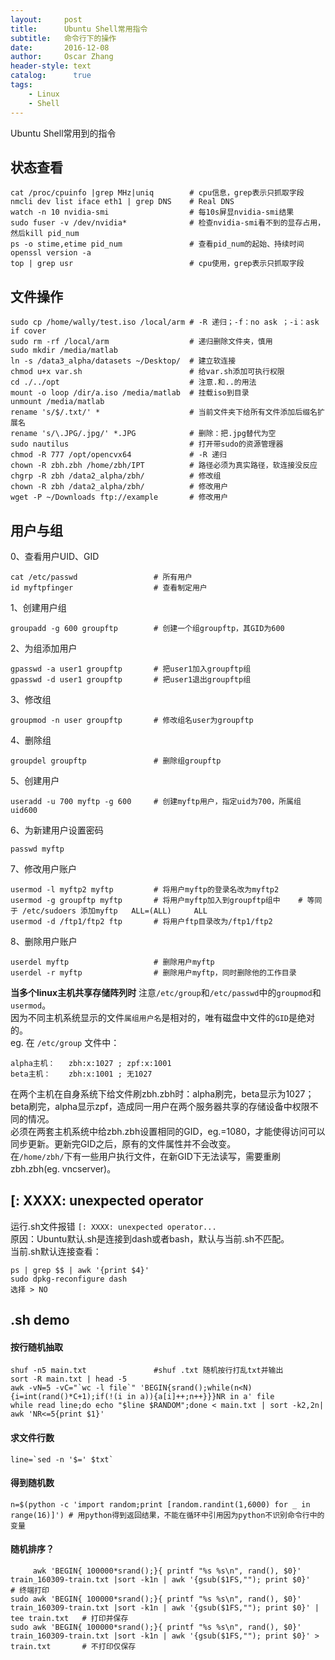 ```yaml
---
layout:     post
title:      Ubuntu Shell常用指令
subtitle:   命令行下的操作
date:       2016-12-08
author:     Oscar Zhang
header-style: text
catalog:      true
tags:
    - Linux
    - Shell
---
```

Ubuntu Shell常用到的指令
## 状态查看

    cat /proc/cpuinfo |grep MHz|uniq        # cpu信息，grep表示只抓取字段
    nmcli dev list iface eth1 | grep DNS    # Real DNS
    watch -n 10 nvidia-smi                  # 每10s屏显nvidia-smi结果
    sudo fuser -v /dev/nvidia*              # 检查nvidia-smi看不到的显存占用，然后kill pid_num
    ps -o stime,etime pid_num               # 查看pid_num的起始、持续时间
    openssl version -a
    top | grep usr                          # cpu使用，grep表示只抓取字段

## 文件操作
    
    sudo cp /home/wally/test.iso /local/arm # -R 递归；-f：no ask ；-i：ask if cover
    sudo rm -rf /local/arm                  # 递归删除文件夹，慎用
    sudo mkdir /media/matlab
    ln -s /data3_alpha/datasets ~/Desktop/  # 建立软连接
    chmod u+x var.sh                        # 给var.sh添加可执行权限        
    cd ./../opt                             # 注意.和..的用法 
    mount -o loop /dir/a.iso /media/matlab  # 挂载iso到目录
    unmount /media/matlab
    rename 's/$/.txt/' *                    # 当前文件夹下给所有文件添加后缀名扩展名
    rename 's/\.JPG/.jpg/' *.JPG            # 删除：把.jpg替代为空
    sudo nautilus                           # 打开带sudo的资源管理器
    chmod -R 777 /opt/opencvx64             # -R 递归
    chown -R zbh.zbh /home/zbh/IPT          # 路径必须为真实路径，软连接没反应
    chgrp -R zbh /data2_alpha/zbh/          # 修改组
    chown -R zbh /data2_alpha/zbh/          # 修改用户
    wget -P ~/Downloads ftp://example       # 修改用户

## 用户与组
    
0、查看用户UID、GID                    
        
    cat /etc/passwd                 # 所有用户
    id myftpfinger                  # 查看制定用户
    
1、创建用户组 
    
    groupadd -g 600 groupftp        # 创建一个组groupftp，其GID为600
    
2、为组添加用户

    gpasswd -a user1 groupftp       # 把user1加入groupftp组
    gpasswd -d user1 groupftp       # 把user1退出groupftp组
    
3、修改组
    
    groupmod -n user groupftp       # 修改组名user为groupftp

4、删除组

    groupdel groupftp               # 删除组groupftp

5、创建用户

    useradd -u 700 myftp -g 600     # 创建myftp用户，指定uid为700，所属组uid600

6、为新建用户设置密码

    passwd myftp

7、修改用户账户

    usermod -l myftp2 myftp         # 将用户myftp的登录名改为myftp2
    usermod -g groupftp myftp       # 将用户myftp加入到groupftp组中    # 等同于 /etc/sudoers 添加myftp   ALL=(ALL)     ALL
    usermod -d /ftp1/ftp2 ftp       # 将用户ftp目录改为/ftp1/ftp2
    
8、删除用户账户

    userdel myftp                   # 删除用户myftp
    userdel -r myftp                # 删除用户myftp，同时删除他的工作目录    

**当多个linux主机共享存储阵列时**
注意`/etc/group`和`/etc/passwd`中的`groupmod`和`usermod`。    
因为不同主机系统显示的文件`属组用户名`是相对的，唯有磁盘中文件的`GID`是绝对的。    
eg. 在 `/etc/group` 文件中：

    alpha主机：   zbh:x:1027 ; zpf:x:1001
    beta主机：    zbh:x:1001 ; 无1027
    
在两个主机在自身系统下给文件刷zbh.zbh时：alpha刷完，beta显示为1027；beta刷完，alpha显示zpf，造成同一用户在两个服务器共享的存储设备中权限不同的情况。  
必须在两套主机系统中给zbh.zbh设置相同的GID，eg.=1080，才能使得访问可以同步更新。更新完GID之后，原有的文件属性并不会改变。  
在`/home/zbh/`下有一些用户执行文件，在新GID下无法读写，需要重刷zbh.zbh(eg. vncserver)。

## [: XXXX: unexpected operator
运行.sh文件报错 `[: XXXX: unexpected operator...`     
原因：Ubuntu默认.sh是连接到dash或者bash，默认与当前.sh不匹配。     
当前.sh默认连接查看：

    ps | grep $$ | awk '{print $4}'
    sudo dpkg-reconfigure dash
    选择 > NO


## .sh demo
#### 按行随机抽取

    shuf -n5 main.txt               #shuf .txt 随机按行打乱txt并输出
    sort -R main.txt | head -5
    awk -vN=5 -vC="`wc -l file`" 'BEGIN{srand();while(n<N){i=int(rand()*C+1);if(!(i in a)){a[i]++;n++}}}NR in a' file
    while read line;do echo "$line $RANDOM";done < main.txt | sort -k2,2n| awk 'NR<=5{print $1}'

#### 求文件行数
    
    line=`sed -n '$=' $txt`
    
#### 得到随机数

    n=$(python -c 'import random;print [random.randint(1,6000) for _ in range(16)]') # 用python得到返回结果，不能在循环中引用因为python不识别命令行中的变量
    
#### 随机排序？

         awk 'BEGIN{ 100000*srand();}{ printf "%s %s\n", rand(), $0}' train_160309-train.txt |sort -k1n | awk '{gsub($1FS,""); print $0}'                   # 终端打印
    sudo awk 'BEGIN{ 100000*srand();}{ printf "%s %s\n", rand(), $0}' train_160309-train.txt |sort -k1n | awk '{gsub($1FS,""); print $0}' | tee train.txt   # 打印并保存
    sudo awk 'BEGIN{ 100000*srand();}{ printf "%s %s\n", rand(), $0}' train_160309-train.txt |sort -k1n | awk '{gsub($1FS,""); print $0}' > train.txt       # 不打印仅保存




